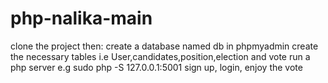 
# php-nalika-main
clone the project then:
create a database named db in phpmyadmin
create the necessary tables i.e User,candidates,position,election and vote
run a php server e.g sudo php -S 127.0.0.1:5001
sign up, login, enjoy the vote

